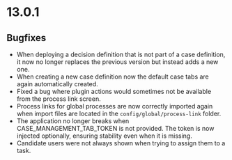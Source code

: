 # 13.0.1

## Bugfixes

* When deploying a decision definition that is not part of a case definition, it now no longer replaces the previous 
version but instead adds a new one.
* When creating a new case definition now the default case tabs are again automatically created.
* Fixed a bug where plugin actions would sometimes not be available from the process link screen.
* Process links for global processes are now correctly imported again when import files are located in the 
`config/global/process-link` folder.
* The application no longer breaks when CASE_MANAGEMENT_TAB_TOKEN is not provided. The token is now injected optionally, ensuring stability even when it is missing.
* Candidate users were not always shown when trying to assign them to a task.
